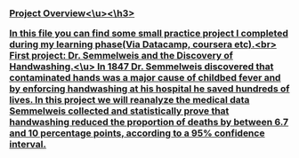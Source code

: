 <h3><u>Project Overview<\u><\h3>

In this file you can find some small practice project I completed during my learning phase(Via Datacamp, coursera etc).<br\>
<u>First project: Dr. Semmelweis and the Discovery of Handwashing.<\u>
In 1847 Dr. Semmelweis discovered that contaminated hands was a major cause of childbed fever and by enforcing handwashing at his hospital he saved hundreds of lives. In this project we will reanalyze the medical data Semmelweis collected and statistically prove that handwashing reduced the proportion of deaths by between 6.7 and 10 percentage points, according to a 95% confidence interval.
